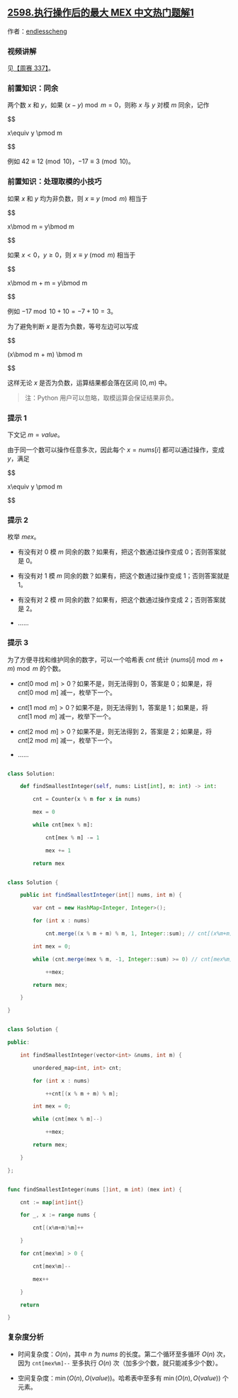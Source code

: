 ## [2598.执行操作后的最大 MEX 中文热门题解1](https://leetcode.cn/problems/smallest-missing-non-negative-integer-after-operations/solutions/100000/tong-yu-pythonjavacgo-by-endlesscheng-qoan)

作者：[endlesscheng](https://leetcode.cn/u/endlesscheng)

### 视频讲解

见[【周赛 337】](https://www.bilibili.com/video/BV1EL411C7YU/)。

### 前置知识：同余

两个数 $x$ 和 $y$，如果 $(x-y)\bmod m = 0$，则称 $x$ 与 $y$ 对模 $m$ 同余，记作

$$
x\equiv y \pmod m
$$

例如 $42\equiv 12 \pmod {10}$，$-17\equiv 3 \pmod {10}$。

### 前置知识：处理取模的小技巧

如果 $x$ 和 $y$ 均为非负数，则 $x\equiv y \pmod m$ 相当于

$$
x\bmod m = y\bmod m
$$

如果 $x<0$，$y\ge 0$，则 $x\equiv y \pmod m$ 相当于

$$
x\bmod m + m = y\bmod m
$$

例如 $-17\bmod 10 +10 = -7+10=3$。

为了避免判断 $x$ 是否为负数，等号左边可以写成

$$
(x\bmod m + m) \bmod m
$$

这样无论 $x$ 是否为负数，运算结果都会落在区间 $[0,m)$ 中。

> 注：Python 用户可以忽略，取模运算会保证结果非负。

### 提示 1

下文记 $m=\textit{value}$。

由于同一个数可以操作任意多次，因此每个 $x=\textit{nums}[i]$ 都可以通过操作，变成 $y$，满足

$$
x\equiv y \pmod m
$$

### 提示 2

枚举 $\textit{mex}$。

- 有没有对 $0$ 模 $m$ 同余的数？如果有，把这个数通过操作变成 $0$；否则答案就是 $0$。
- 有没有对 $1$ 模 $m$ 同余的数？如果有，把这个数通过操作变成 $1$；否则答案就是 $1$。
- 有没有对 $2$ 模 $m$ 同余的数？如果有，把这个数通过操作变成 $2$；否则答案就是 $2$。
- ……

### 提示 3

为了方便寻找和维护同余的数字，可以一个哈希表 $\textit{cnt}$ 统计 $(\textit{nums}[i]\bmod m + m) \bmod m$ 的个数。

- $\textit{cnt}[0\bmod m] > 0$？如果不是，则无法得到 $0$，答案是 $0$；如果是，将 $\textit{cnt}[0\bmod m]$ 减一，枚举下一个。
- $\textit{cnt}[1\bmod m] > 0$？如果不是，则无法得到 $1$，答案是 $1$；如果是，将 $\textit{cnt}[1\bmod m]$ 减一，枚举下一个。
- $\textit{cnt}[2\bmod m] > 0$？如果不是，则无法得到 $2$，答案是 $2$；如果是，将 $\textit{cnt}[2\bmod m]$ 减一，枚举下一个。
- ……

```py [sol1-Python3]
class Solution:
    def findSmallestInteger(self, nums: List[int], m: int) -> int:
        cnt = Counter(x % m for x in nums)
        mex = 0
        while cnt[mex % m]:
            cnt[mex % m] -= 1
            mex += 1
        return mex
```

```java [sol1-Java]
class Solution {
    public int findSmallestInteger(int[] nums, int m) {
        var cnt = new HashMap<Integer, Integer>();
        for (int x : nums)
            cnt.merge((x % m + m) % m, 1, Integer::sum); // cnt[(x%m+m)%m]++
        int mex = 0;
        while (cnt.merge(mex % m, -1, Integer::sum) >= 0) // cnt[mex%m]-1 >= 0
            ++mex;
        return mex;
    }
}
```

```cpp [sol1-C++]
class Solution {
public:
    int findSmallestInteger(vector<int> &nums, int m) {
        unordered_map<int, int> cnt;
        for (int x : nums)
            ++cnt[(x % m + m) % m];
        int mex = 0;
        while (cnt[mex % m]--)
            ++mex;
        return mex;
    }
};
```

```go [sol1-Go]
func findSmallestInteger(nums []int, m int) (mex int) {
	cnt := map[int]int{}
	for _, x := range nums {
		cnt[(x%m+m)%m]++
	}
	for cnt[mex%m] > 0 {
		cnt[mex%m]--
		mex++
	}
	return
}
```

### 复杂度分析

- 时间复杂度：$O(n)$，其中 $n$ 为 $\textit{nums}$ 的长度。第二个循环至多循环 $O(n)$ 次，因为 `cnt[mex%m]--` 至多执行 $O(n)$ 次（加多少个数，就只能减多少个数）。
- 空间复杂度：$\min(O(n),O(\textit{value}))$。哈希表中至多有 $\min(O(n),O(\textit{value}))$ 个元素。

